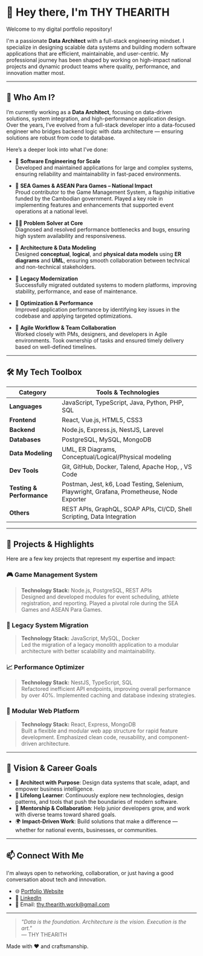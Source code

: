# 👋 Hey there, I'm THY THEARITH

Welcome to my digital portfolio repository!

I'm a passionate **Data Architect** with a full-stack engineering mindset. I specialize in designing scalable data systems and building modern software applications that are efficient, maintainable, and user-centric. My professional journey has been shaped by working on high-impact national projects and dynamic product teams where quality, performance, and innovation matter most.

---

## 🧠 Who Am I?

I’m currently working as a **Data Architect**, focusing on data-driven solutions, system integration, and high-performance application design. Over the years, I’ve evolved from a full-stack developer into a data-focused engineer who bridges backend logic with data architecture — ensuring solutions are robust from code to database.

Here’s a deeper look into what I’ve done:

- 🧩 **Software Engineering for Scale**  
  Developed and maintained applications for large and complex systems, ensuring reliability and maintainability in fast-paced environments.

- 🏅 **SEA Games & ASEAN Para Games – National Impact**  
  Proud contributor to the Game Management System, a flagship initiative funded by the Cambodian government. Played a key role in implementing features and enhancements that supported event operations at a national level.

- 👨‍🔧 **Problem Solver at Core**  
  Diagnosed and resolved performance bottlenecks and bugs, ensuring high system availability and responsiveness.

- 📐 **Architecture & Data Modeling**  
  Designed **conceptual**, **logical**, and **physical data models** using **ER diagrams** and **UML**, ensuring smooth collaboration between technical and non-technical stakeholders.

- 🔄 **Legacy Modernization**  
  Successfully migrated outdated systems to modern platforms, improving stability, performance, and ease of maintenance.

- 🚀 **Optimization & Performance**  
  Improved application performance by identifying key issues in the codebase and applying targeted optimizations.

- 📅 **Agile Workflow & Team Collaboration**  
  Worked closely with PMs, designers, and developers in Agile environments. Took ownership of tasks and ensured timely delivery based on well-defined timelines.

---

## 🛠️ My Tech Toolbox

| Category        | Tools & Technologies |
|----------------|----------------------|
| **Languages**  | JavaScript, TypeScript, Java, Python, PHP, SQL |
| **Frontend**   | React, Vue.js, HTML5, CSS3 |
| **Backend**    | Node.js, Express.js, NestJS, Larevel |
| **Databases**  | PostgreSQL, MySQL, MongoDB |
| **Data Modeling** | UML, ER Diagrams, Conceptual/Logical/Physical modeling |
| **Dev Tools**  | Git, GitHub, Docker, Talend, Apache Hop, , VS Code |
| **Testing & Performance** | Postman, Jest, k6, Load Testing, Selenium, Playwright, Grafana, Prometheuse, Node Exporter |
| **Others**     | REST APIs, GraphQL, SOAP APIs, CI/CD, Shell Scripting, Data Integration |

---

## 🚀 Projects & Highlights

Here are a few key projects that represent my expertise and impact:

### 🎮 Game Management System  
> **Technology Stack:** Node.js, PostgreSQL, REST APIs  
Designed and developed modules for event scheduling, athlete registration, and reporting. Played a pivotal role during the SEA Games and ASEAN Para Games.

### 🔄 Legacy System Migration  
> **Technology Stack:** JavaScript, MySQL, Docker  
Led the migration of a legacy monolith application to a modular architecture with better scalability and maintainability.

### 📈 Performance Optimizer  
> **Technology Stack:** NestJS, TypeScript, SQL  
Refactored inefficient API endpoints, improving overall performance by over 40%. Implemented caching and database indexing strategies.

### 🧠 Modular Web Platform  
> **Technology Stack:** React, Express, MongoDB  
Built a flexible and modular web app structure for rapid feature development. Emphasized clean code, reusability, and component-driven architecture.

---

## 🎯 Vision & Career Goals

- 📐 **Architect with Purpose**: Design data systems that scale, adapt, and empower business intelligence.
- 🧠 **Lifelong Learner**: Continuously explore new technologies, design patterns, and tools that push the boundaries of modern software.
- 🌱 **Mentorship & Collaboration**: Help junior developers grow, and work with diverse teams toward shared goals.
- 🌍 **Impact-Driven Work**: Build solutions that make a difference — whether for national events, businesses, or communities.

---

## 📫 Connect With Me

I'm always open to networking, collaboration, or just having a good conversation about tech and innovation.

- 🌐 [Portfolio Website](https://github.com/thy-thearith/thy-thearith/blob/master/README.md) <!-- You can add this -->
- 💼 [LinkedIn](https://www.linkedin.com/in/thy-thearith-3679631bb) <!-- Update with your real link -->
- 📮 Email: thy.thearith.work@gmail.com <!-- Replace with your contact -->

---

> _"Data is the foundation. Architecture is the vision. Execution is the art."_  
> — THY THEARITH

Made with ❤️ and craftsmanship.
